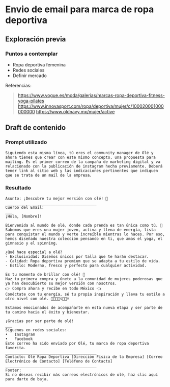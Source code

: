 # Envio de email para marca de ropa deportiva

## Exploración previa

### Puntos a contemplar
- Ropa deportiva femenina
- Redes sociales
- Definir mercado

Referencias:
> https://www.vogue.es/moda/galerias/marcas-ropa-deportiva-fitness-yoga-pilates
> https://www.innovasport.com/ropa/deportiva/mujer/c/100020001000000000
> https://www.oldnavy.mx/mujer/active

## Draft de contenido

### Prompt utilizado
```
Siguiendo esta misma línea, tú eres el community manager de Olé y ahora tienes que crear con este mismo concepto, una propuesta para mailing. Es el primer correo de la campaña de marketing digital y va relacionado con la publicación de instagram hecha previamente. Deberá tener link al sitio web y las indicaciones pertinentes que indiquen que se trata de un mail de la empresa.
```

### Resultado

```
Asunto: ¡Descubre tu mejor versión con olé! 🌟
________________________________________
Cuerpo del Email:
___
¡Hola, [Nombre]!

Bienvenida al mundo de olé, donde cada prenda es tan única como tú. 🌟
Sabemos que eres una mujer joven, activa y llena de energía, lista para conquistar el mundo y verte increíble mientras lo haces. Por eso, hemos diseñado nuestra colección pensando en ti, que amas el yoga, el gimnasio y el spinning.

¿Qué hace especial a olé?
- Exclusividad: Diseños únicos por talla que te harán destacar.
- Calidad: Ropa deportiva premium que se adapta a tu estilo de vida.
- Estilo: Moderno, fresco y perfecto para cualquier actividad.

Es tu momento de brillar con olé! 🌟
Haz tu primera compra y únete a la comunidad de mujeres poderosas que ya han descubierto su mejor versión con nosotros.
👉 Compra ahora y recibe en todo México 👈
Conéctate con tu energía, sé tu propia inspiración y lleva tu estilo a otro nivel con olé. 💪🏼🧘🏻‍♀️🚴🏽‍♀️

Estamos emocionados de acompañarte en esta nueva etapa y ser parte de tu camino hacia el éxito y bienestar.

¡Gracias por ser parte de olé!
___
Síguenos en redes sociales:
•	Instagram
•	Facebook
Este correo ha sido enviado por Olé, tu marca de ropa deportiva favorita.
________________________________________
Contacto: Olé Ropa Deportiva [Dirección Física de la Empresa] [Correo Electrónico de Contacto] [Teléfono de Contacto]
________________________________________
Footer:
Si no deseas recibir más correos electrónicos de olé, haz clic aquí para darte de baja.
```